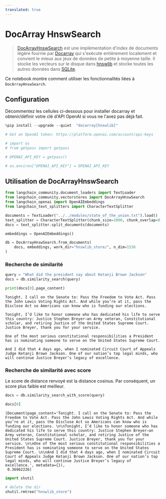 ```yaml
---
translated: true
---
```


# DocArray HnswSearch

>[DocArrayHnswSearch](https://docs.docarray.org/user_guide/storing/index_hnswlib/) est une implémentation d'index de documents légère fournie par [Docarray](https://github.com/docarray/docarray) qui s'exécute entièrement localement et convient le mieux aux jeux de données de petite à moyenne taille. Il stocke les vecteurs sur le disque dans [hnswlib](https://github.com/nmslib/hnswlib) et stocke toutes les autres données dans [SQLite](https://www.sqlite.org/index.html).

Ce notebook montre comment utiliser les fonctionnalités liées à `DocArrayHnswSearch`.

## Configuration

Décommentez les cellules ci-dessous pour installer docarray et obtenir/définir votre clé d'API OpenAI si vous ne l'avez pas déjà fait.

```python
%pip install --upgrade --quiet  "docarray[hnswlib]"
```

```python
# Get an OpenAI token: https://platform.openai.com/account/api-keys

# import os
# from getpass import getpass

# OPENAI_API_KEY = getpass()

# os.environ["OPENAI_API_KEY"] = OPENAI_API_KEY
```

## Utilisation de DocArrayHnswSearch

```python
from langchain_community.document_loaders import TextLoader
from langchain_community.vectorstores import DocArrayHnswSearch
from langchain_openai import OpenAIEmbeddings
from langchain_text_splitters import CharacterTextSplitter
```

```python
documents = TextLoader("../../modules/state_of_the_union.txt").load()
text_splitter = CharacterTextSplitter(chunk_size=1000, chunk_overlap=0)
docs = text_splitter.split_documents(documents)

embeddings = OpenAIEmbeddings()

db = DocArrayHnswSearch.from_documents(
    docs, embeddings, work_dir="hnswlib_store/", n_dim=1536
)
```

### Recherche de similarité

```python
query = "What did the president say about Ketanji Brown Jackson"
docs = db.similarity_search(query)
```

```python
print(docs[0].page_content)
```

```output
Tonight. I call on the Senate to: Pass the Freedom to Vote Act. Pass the John Lewis Voting Rights Act. And while you’re at it, pass the Disclose Act so Americans can know who is funding our elections.

Tonight, I’d like to honor someone who has dedicated his life to serve this country: Justice Stephen Breyer—an Army veteran, Constitutional scholar, and retiring Justice of the United States Supreme Court. Justice Breyer, thank you for your service.

One of the most serious constitutional responsibilities a President has is nominating someone to serve on the United States Supreme Court.

And I did that 4 days ago, when I nominated Circuit Court of Appeals Judge Ketanji Brown Jackson. One of our nation’s top legal minds, who will continue Justice Breyer’s legacy of excellence.
```

### Recherche de similarité avec score

Le score de distance renvoyé est la distance cosinus. Par conséquent, un score plus faible est meilleur.

```python
docs = db.similarity_search_with_score(query)
```

```python
docs[0]
```

```output
(Document(page_content='Tonight. I call on the Senate to: Pass the Freedom to Vote Act. Pass the John Lewis Voting Rights Act. And while you’re at it, pass the Disclose Act so Americans can know who is funding our elections. \n\nTonight, I’d like to honor someone who has dedicated his life to serve this country: Justice Stephen Breyer—an Army veteran, Constitutional scholar, and retiring Justice of the United States Supreme Court. Justice Breyer, thank you for your service. \n\nOne of the most serious constitutional responsibilities a President has is nominating someone to serve on the United States Supreme Court. \n\nAnd I did that 4 days ago, when I nominated Circuit Court of Appeals Judge Ketanji Brown Jackson. One of our nation’s top legal minds, who will continue Justice Breyer’s legacy of excellence.', metadata={}),
 0.36962226)
```

```python
import shutil

# delete the dir
shutil.rmtree("hnswlib_store")
```
